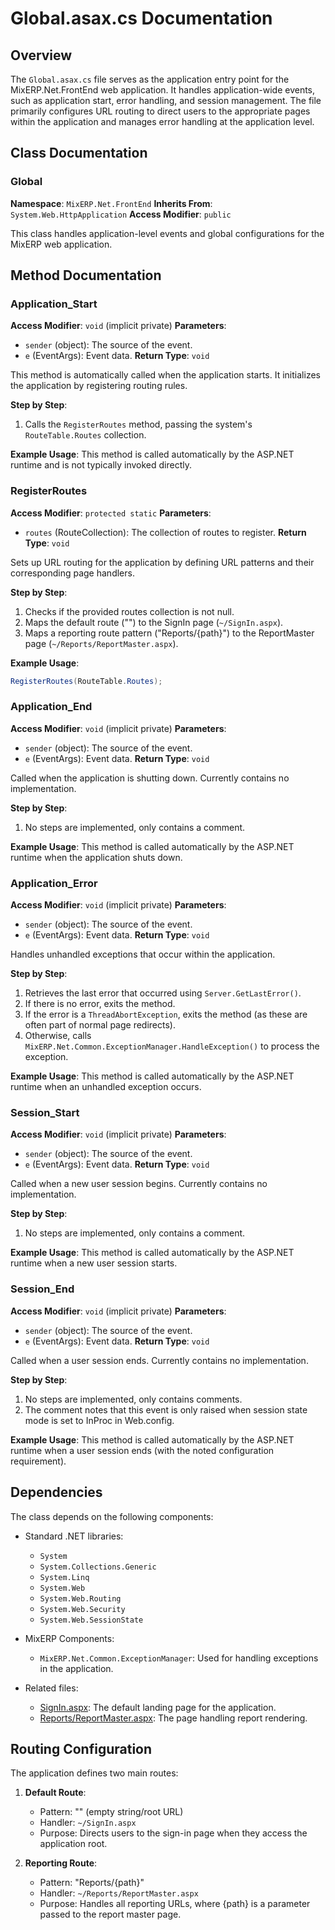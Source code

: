 # Global.asax.cs Documentation

## Overview

The `Global.asax.cs` file serves as the application entry point for the MixERP.Net.FrontEnd web application. It handles application-wide events, such as application start, error handling, and session management. The file primarily configures URL routing to direct users to the appropriate pages within the application and manages error handling at the application level.

## Class Documentation

### Global

**Namespace**: `MixERP.Net.FrontEnd`
**Inherits From**: `System.Web.HttpApplication`
**Access Modifier**: `public`

This class handles application-level events and global configurations for the MixERP web application.

## Method Documentation

### Application_Start

**Access Modifier**: `void` (implicit private)
**Parameters**:
- `sender` (object): The source of the event.
- `e` (EventArgs): Event data.
**Return Type**: `void`

This method is automatically called when the application starts. It initializes the application by registering routing rules.

**Step by Step**:
1. Calls the `RegisterRoutes` method, passing the system's `RouteTable.Routes` collection.

**Example Usage**:
This method is called automatically by the ASP.NET runtime and is not typically invoked directly.

### RegisterRoutes

**Access Modifier**: `protected static`
**Parameters**:
- `routes` (RouteCollection): The collection of routes to register.
**Return Type**: `void`

Sets up URL routing for the application by defining URL patterns and their corresponding page handlers.

**Step by Step**:
1. Checks if the provided routes collection is not null.
2. Maps the default route ("") to the SignIn page (`~/SignIn.aspx`).
3. Maps a reporting route pattern ("Reports/{path}") to the ReportMaster page (`~/Reports/ReportMaster.aspx`).

**Example Usage**:
```csharp
RegisterRoutes(RouteTable.Routes);
```

### Application_End

**Access Modifier**: `void` (implicit private)
**Parameters**:
- `sender` (object): The source of the event.
- `e` (EventArgs): Event data.
**Return Type**: `void`

Called when the application is shutting down. Currently contains no implementation.

**Step by Step**:
1. No steps are implemented, only contains a comment.

**Example Usage**:
This method is called automatically by the ASP.NET runtime when the application shuts down.

### Application_Error

**Access Modifier**: `void` (implicit private)
**Parameters**:
- `sender` (object): The source of the event.
- `e` (EventArgs): Event data.
**Return Type**: `void`

Handles unhandled exceptions that occur within the application.

**Step by Step**:
1. Retrieves the last error that occurred using `Server.GetLastError()`.
2. If there is no error, exits the method.
3. If the error is a `ThreadAbortException`, exits the method (as these are often part of normal page redirects).
4. Otherwise, calls `MixERP.Net.Common.ExceptionManager.HandleException()` to process the exception.

**Example Usage**:
This method is called automatically by the ASP.NET runtime when an unhandled exception occurs.

### Session_Start

**Access Modifier**: `void` (implicit private)
**Parameters**:
- `sender` (object): The source of the event.
- `e` (EventArgs): Event data.
**Return Type**: `void`

Called when a new user session begins. Currently contains no implementation.

**Step by Step**:
1. No steps are implemented, only contains a comment.

**Example Usage**:
This method is called automatically by the ASP.NET runtime when a new user session starts.

### Session_End

**Access Modifier**: `void` (implicit private)
**Parameters**:
- `sender` (object): The source of the event.
- `e` (EventArgs): Event data.
**Return Type**: `void`

Called when a user session ends. Currently contains no implementation.

**Step by Step**:
1. No steps are implemented, only contains comments.
2. The comment notes that this event is only raised when session state mode is set to InProc in Web.config.

**Example Usage**:
This method is called automatically by the ASP.NET runtime when a user session ends (with the noted configuration requirement).

## Dependencies

The class depends on the following components:

- Standard .NET libraries:
  - `System`
  - `System.Collections.Generic`
  - `System.Linq`
  - `System.Web`
  - `System.Web.Routing`
  - `System.Web.Security`
  - `System.Web.SessionState`

- MixERP Components:
  - `MixERP.Net.Common.ExceptionManager`: Used for handling exceptions in the application.

- Related files:
  - [SignIn.aspx](SignIn.aspx.md): The default landing page for the application.
  - [Reports/ReportMaster.aspx](Reports/ReportMaster.aspx.md): The page handling report rendering.

## Routing Configuration

The application defines two main routes:

1. **Default Route**:
   - Pattern: "" (empty string/root URL)
   - Handler: `~/SignIn.aspx`
   - Purpose: Directs users to the sign-in page when they access the application root.

2. **Reporting Route**:
   - Pattern: "Reports/{path}"
   - Handler: `~/Reports/ReportMaster.aspx`
   - Purpose: Handles all reporting URLs, where {path} is a parameter passed to the report master page.
